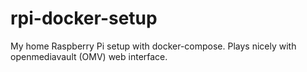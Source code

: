 # rpi-docker-setup

My home Raspberry Pi setup with docker-compose. Plays nicely with openmediavault (OMV) web interface.